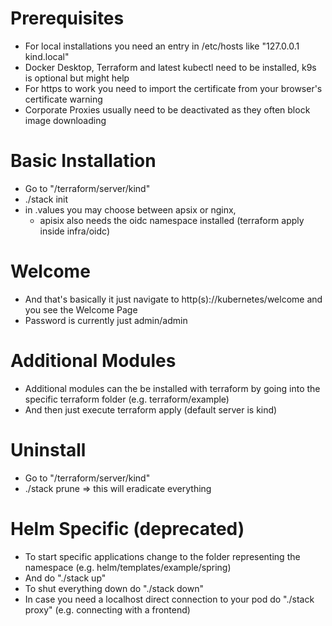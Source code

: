 # Prerequisites
- For local installations you need an entry in /etc/hosts like "127.0.0.1 kind.local"
- Docker Desktop, Terraform and latest kubectl need to be installed, k9s is optional but might help
- For https to work you need to import the certificate from your browser's certificate warning
- Corporate Proxies usually need to be deactivated as they often block image downloading

# Basic Installation
- Go to "/terraform/server/kind"
- ./stack init
- in .values you may choose between apsix or nginx,
    - apisix also needs the oidc namespace installed (terraform apply inside infra/oidc)

# Welcome
- And that's basically it just navigate to http(s)://kubernetes/welcome and you see the Welcome Page
- Password is currently just admin/admin

# Additional Modules
- Additional modules can the be installed with terraform by going into the specific terraform folder (e.g. terraform/example)
- And then just execute terraform apply (default server is kind)

# Uninstall
- Go to "/terraform/server/kind"
- ./stack prune => this will eradicate everything

# Helm Specific (deprecated)
- To start specific applications change to the folder representing the namespace (e.g. helm/templates/example/spring)
- And do "./stack up"
- To shut everything down do "./stack down"
- In case you need a localhost direct connection to your pod do "./stack proxy" (e.g. connecting with a frontend)
